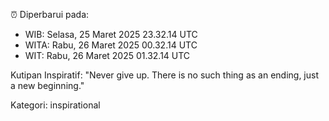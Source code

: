 ⏰ Diperbarui pada:
- WIB: Selasa, 25 Maret 2025 23.32.14 UTC
- WITA: Rabu, 26 Maret 2025 00.32.14 UTC
- WIT: Rabu, 26 Maret 2025 01.32.14 UTC

Kutipan Inspiratif:
"Never give up. There is no such thing as an ending, just a new beginning."


Kategori: inspirational

